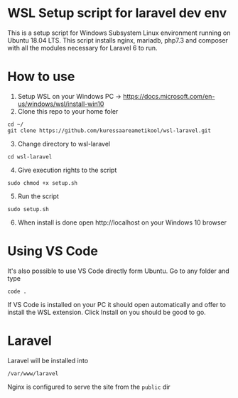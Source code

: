 # WSL Setup script for laravel dev env
This is a setup script for Windows Subsystem Linux environment running on Ubuntu 18.04 LTS. This script installs nginx, mariadb, php7.3 and composer with all the modules necessary for Laravel 6 to run. 

# How to use
1. Setup WSL on your Windows PC -> https://docs.microsoft.com/en-us/windows/wsl/install-win10
2. Clone this repo to your home foler

```
cd ~/
git clone https://github.com/kuressaareametikool/wsl-laravel.git
```
3. Change directory to wsl-laravel
```
cd wsl-laravel
```
4. Give execution rights to the script
```
sudo chmod +x setup.sh
```
5. Run the script
```
sudo setup.sh
```
6. When install is done open http://localhost on your Windows 10 browser

# Using VS Code
It's also possible to use VS Code directly form Ubuntu. Go to any folder and type 
```
code .
``` 
If VS Code is installed on your PC it should open automatically and offer to install the WSL extension. Click Install on you should be good to go.
# Laravel
Laravel will be installed into
```
/var/www/laravel
```
Nginx is configured to serve the site from the `public` dir

